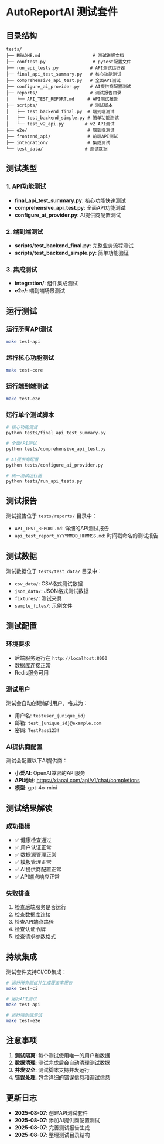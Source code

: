 # AutoReportAI 测试套件

## 目录结构

```
tests/
├── README.md                    # 测试说明文档
├── conftest.py                  # pytest配置文件
├── run_api_tests.py            # API测试运行器
├── final_api_test_summary.py   # 核心功能测试
├── comprehensive_api_test.py   # 全面API测试
├── configure_ai_provider.py    # AI提供商配置测试
├── reports/                    # 测试报告目录
│   └── API_TEST_REPORT.md     # API测试报告
├── scripts/                    # 测试脚本
│   ├── test_backend_final.py  # 端到端测试
│   ├── test_backend_simple.py # 简单功能测试
│   └── test_v2_api.py        # v2 API测试
├── e2e/                       # 端到端测试
├── frontend_api/              # 前端API测试
├── integration/               # 集成测试
└── test_data/                # 测试数据
```

## 测试类型

### 1. API功能测试
- **final_api_test_summary.py**: 核心功能快速测试
- **comprehensive_api_test.py**: 全面API功能测试
- **configure_ai_provider.py**: AI提供商配置测试

### 2. 端到端测试
- **scripts/test_backend_final.py**: 完整业务流程测试
- **scripts/test_backend_simple.py**: 简单功能验证

### 3. 集成测试
- **integration/**: 组件集成测试
- **e2e/**: 端到端场景测试

## 运行测试

### 运行所有API测试
```bash
make test-api
```

### 运行核心功能测试
```bash
make test-core
```

### 运行端到端测试
```bash
make test-e2e
```

### 运行单个测试脚本
```bash
# 核心功能测试
python tests/final_api_test_summary.py

# 全面API测试
python tests/comprehensive_api_test.py

# AI提供商配置
python tests/configure_ai_provider.py

# 统一测试运行器
python tests/run_api_tests.py
```

## 测试报告

测试报告位于 `tests/reports/` 目录中：
- `API_TEST_REPORT.md`: 详细的API测试报告
- `api_test_report_YYYYMMDD_HHMMSS.md`: 时间戳命名的测试报告

## 测试数据

测试数据位于 `tests/test_data/` 目录中：
- `csv_data/`: CSV格式测试数据
- `json_data/`: JSON格式测试数据
- `fixtures/`: 测试夹具
- `sample_files/`: 示例文件

## 测试配置

### 环境要求
- 后端服务运行在 `http://localhost:8000`
- 数据库连接正常
- Redis服务可用

### 测试用户
测试会自动创建临时用户，格式为：
- 用户名: `testuser_{unique_id}`
- 邮箱: `test_{unique_id}@example.com`
- 密码: `TestPass123!`

### AI提供商配置
测试会配置以下AI提供商：
- **小爱AI**: OpenAI兼容的API服务
- **API地址**: https://xiaoai.com/api/v1/chat/completions
- **模型**: gpt-4o-mini

## 测试结果解读

### 成功指标
- ✅ 健康检查通过
- ✅ 用户认证正常
- ✅ 数据源管理正常
- ✅ 模板管理正常
- ✅ AI提供商配置正常
- ✅ API端点响应正常

### 失败排查
1. 检查后端服务是否运行
2. 检查数据库连接
3. 检查API端点路径
4. 检查认证令牌
5. 检查请求参数格式

## 持续集成

测试套件支持CI/CD集成：
```bash
# 运行所有测试并生成覆盖率报告
make test-ci

# 运行API测试
make test-api

# 运行端到端测试
make test-e2e
```

## 注意事项

1. **测试隔离**: 每个测试使用唯一的用户和数据
2. **数据清理**: 测试完成后会自动清理测试数据
3. **并发安全**: 测试脚本支持并发运行
4. **错误处理**: 包含详细的错误信息和调试信息

## 更新日志

- **2025-08-07**: 创建API测试套件
- **2025-08-07**: 添加AI提供商配置测试
- **2025-08-07**: 完善测试报告生成
- **2025-08-07**: 整理测试目录结构 